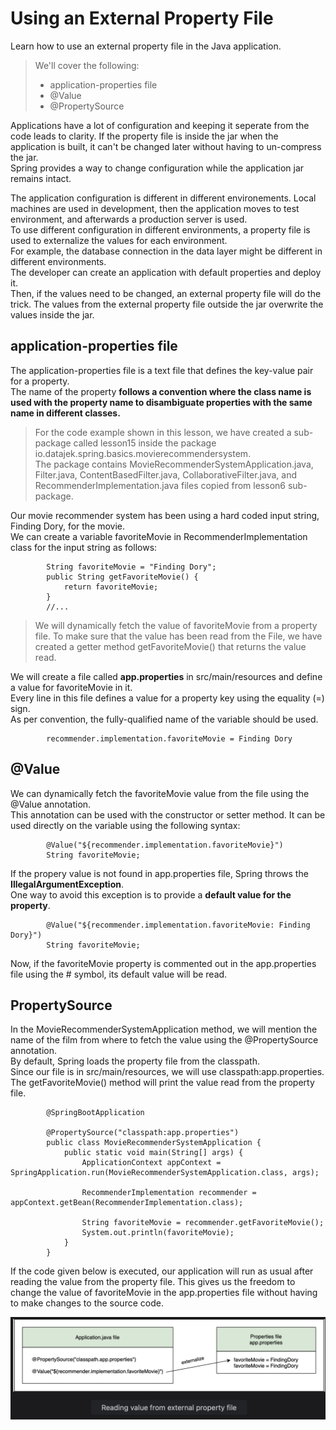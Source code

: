 # Using an External Property File

Learn how to use an external property file in the Java application.

> We'll cover the following:
>
> - application-properties file
> - @Value
> - @PropertySource

Applications have a lot of configuration and keeping it seperate from the code leads to clarity. If the property file is inside the jar when the application is built, it can't be changed later without having to un-compress the jar.  
 Spring provides a way to change configuration while the application jar remains intact.

The application configuration is different in different environements. Local machines are used in development, then the application moves to test environment, and afterwards a production server is used.  
 To use different configuration in different environments, a property file is used to externalize the values for each environment.  
 For example, the database connection in the data layer might be different in different environments.  
 The developer can create an application with default properties and deploy it.  
Then, if the values need to be changed, an external property file will do the trick. The values from the external property file outside the jar overwrite the values inside the jar.

## application-properties file

The application-properties file is a text file that defines the key-value pair for a property.  
 The name of the property **follows a convention where the class name is used with the property name to disambiguate properties with the same name in different classes.**

> For the code example shown in this lesson, we have created a sub-package called lesson15 inside the package io.datajek.spring.basics.movierecommendersystem.  
>  The package contains MovieRecommenderSystemApplication.java, Filter.java, ContentBasedFilter.java, CollaborativeFilter.java, and RecommenderImplementation.java files copied from lesson6 sub-package.

Our movie recommender system has been using a hard coded input string, Finding Dory, for the movie.  
 We can create a variable favoriteMovie in RecommenderImplementation class for the input string as follows:

            String favoriteMovie = "Finding Dory";
            public String getFavoriteMovie() {
                return favoriteMovie;
            }
            //...

> We will dynamically fetch the value of favoriteMovie from a property file. To make sure that the value has been read from the File, we have created a getter method getFavoriteMovie() that returns the value read.

We will create a file called **app.properties** in src/main/resources and define a value for favoriteMovie in it.  
 Every line in this file defines a value for a property key using the equality (=) sign.  
 As per convention, the fully-qualified name of the variable should be used.

            recommender.implementation.favoriteMovie = Finding Dory

## @Value

We can dynamically fetch the favoriteMovie value from the file using the @Value annotation.  
 This annotation can be used with the constructor or setter method. It can be used directly on the variable using the following syntax:

            @Value("${recommender.implementation.favoriteMovie}")
            String favoriteMovie;

If the propery value is not found in app.properties file, Spring throws the **IllegalArgumentException**.  
 One way to avoid this exception is to provide a **default value for the property**.

            @Value("${recommender.implementation.favoriteMovie: Finding Dory}")
            String favoriteMovie;

Now, if the favoriteMovie property is commented out in the app.properties file using the # symbol, its default value will be read.

## PropertySource

In the MovieRecommenderSystemApplication method, we will mention the name of the film from where to fetch the value using the @PropertySource annotation.  
 By default, Spring loads the property file from the classpath.  
 Since our file is in src/main/resources, we will use classpath:app.properties. The getFavoriteMovie() method will print the value read from the property file.

            @SpringBootApplication

            @PropertySource("classpath:app.properties")
            public class MovieRecommenderSystemApplication {
                public static void main(String[] args) {
                    ApplicationContext appContext = SpringApplication.run(MovieRecommenderSystemApplication.class, args);

                    RecommenderImplementation recommender = appContext.getBean(RecommenderImplementation.class);

                    String favoriteMovie = recommender.getFavoriteMovie();
                    System.out.println(favoriteMovie);
                }
            }

If the code given below is executed, our application will run as usual after reading the value from the property file. This gives us the freedom to change the value of favoriteMovie in the app.properties file without having to make changes to the source code.

![reading value from external property file](./images/10-4-reading-values-from-external-property-file.png)
